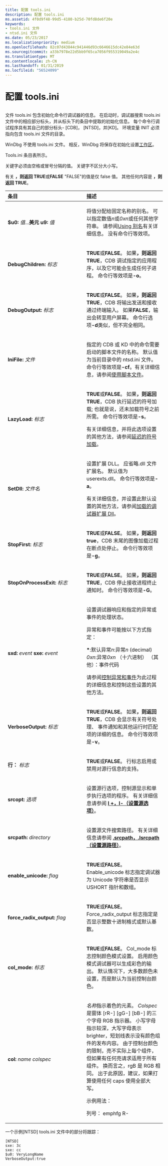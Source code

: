 ```yaml
---
title: 配置 tools.ini
description: 配置 tools.ini
ms.assetid: 4f0d9f48-99d5-4180-b25d-70fd8de6f20e
keywords:
- tools.ini 文件
- ntsd.ini 文件
ms.date: 05/23/2017
ms.localizationpriority: medium
ms.openlocfilehash: 82c07d43844c941446d93c6646615dc42e84e63d
ms.sourcegitcommit: a33b7978e22d5bb9f65ca7056f955319049a2e4c
ms.translationtype: MT
ms.contentlocale: zh-CN
ms.lasthandoff: 01/31/2019
ms.locfileid: "56524099"
---
```

# <a name="configuring-toolsini"></a>配置 tools.ini


## <span id="ddk_configuring_tools_ini_dbg"></span><span id="DDK_CONFIGURING_TOOLS_INI_DBG"></span>


文件 tools.ini 包含初始化命令行调试器的信息。 在启动时，调试器搜索 tools.ini 文件中的相应部分标头，并从标头下的条目中提取的初始化信息。 每个命令行调试程序具有其自己的部分标头- \[CDB\]， \[NTSD\]，并\[KD\]。 环境变量 INIT 必须指向包含 tools.ini 文件的目录。

WinDbg 不使用 tools.ini 文件。 相反，WinDbg 将保存在初始化设置[工作区](using-workspaces.md)。

Tools.ini 条目表所示。

关键字必须由空格或冒号分隔的值。 关键字不区分大小写。

有关 **，则返回 TRUE**或**FALSE** "FALSE"的值是仅 false 值。 其他任何内容是 **，则返回 TRUE**。

<table>
<colgroup>
<col width="50%" />
<col width="50%" />
</colgroup>
<thead>
<tr class="header">
<th align="left">条目</th>
<th align="left">描述</th>
</tr>
</thead>
<tbody>
<tr class="odd">
<td align="left"><p><strong>$u0:</strong> <em>值</em>...<strong>美元 u9:</strong> <em>值</em></p></td>
<td align="left"><p>将值分配给固定名称的别名。 可以指定数值<em>n</em>或<em>0xn</em>或任何其他字符串。 请参阅<a href="using-aliases.md" data-raw-source="[Using Aliases](using-aliases.md)">Using 别名</a>有关详细信息。 没有命令行等效项。</p></td>
</tr>
<tr class="even">
<td align="left"><p><strong>DebugChildren:</strong> <em>标志</em></p></td>
<td align="left"><p><strong>TRUE</strong>或<strong>FALSE</strong>。 如果<strong>，则返回 TRUE</strong>，CDB 调试指定的应用程序，以及它可能会生成任何子进程。 命令行等效项是<strong>-o</strong>。</p></td>
</tr>
<tr class="odd">
<td align="left"><p><strong>DebugOutput:</strong> <em>标志</em></p></td>
<td align="left"><p><strong>TRUE</strong>或<strong>FALSE</strong>。 如果<strong>，则返回 TRUE</strong>，CDB 将输出发送和接收通过终端输入。 如果<strong>FALSE</strong>，输出会转至用户屏幕。 命令行选项<strong>-d</strong>类似，但不完全相同。</p></td>
</tr>
<tr class="even">
<td align="left"><p><strong>IniFile:</strong> <em>文件</em></p></td>
<td align="left"><p>指定的 CDB 或 KD 中的命令需要启动的脚本文件的名称。 默认值为当前目录中的 ntsd.ini 文件。 命令行等效项是<strong>-cf</strong>。有关详细信息，请参阅<a href="using-script-files.md" data-raw-source="[Using Script Files](using-script-files.md)">使用脚本文件</a>。</p></td>
</tr>
<tr class="odd">
<td align="left"><p><strong>LazyLoad:</strong> <em>标志</em></p></td>
<td align="left"><p><strong>TRUE</strong>或<strong>FALSE</strong>。 如果<strong>，则返回 TRUE</strong>，CDB 执行延迟的符号加载; 也就是说，还未加载符号之前所需。 命令行等效项是<strong>-s</strong>。</p>
<p>有关详细信息，并将此选项设置的其他方法，请参阅<a href="deferred-symbol-loading.md" data-raw-source="[Deferred Symbol Loading](deferred-symbol-loading.md)">延迟的符号加载</a>。</p></td>
</tr>
<tr class="even">
<td align="left"><p><strong>SetDll:</strong> <em>文件名</em></p></td>
<td align="left"><p>设置扩展 DLL。 应省略.dll 文件扩展名。 默认值为 userexts.dll。 命令行等效项是<strong>-a</strong>。</p>
<p>有关详细信息，并设置此默认设置的其他方法，请参阅<a href="loading-debugger-extension-dlls.md" data-raw-source="[Loading Debugger Extension DLLs](loading-debugger-extension-dlls.md)">加载的调试器扩展 Dll</a>。</p></td>
</tr>
<tr class="odd">
<td align="left"><p><strong>StopFirst:</strong> <em>标志</em></p></td>
<td align="left"><p><strong>TRUE</strong>或<strong>FALSE</strong>。 如果<strong>，则返回 true</strong>，CDB 末尾的图像加载过程在断点处停止。 命令行等效项是<strong>-g</strong>。</p></td>
</tr>
<tr class="even">
<td align="left"><p><strong>StopOnProcessExit:</strong> <em>标志</em></p></td>
<td align="left"><p><strong>TRUE</strong>或<strong>FALSE</strong>。 如果<strong>，则返回 TRUE</strong>，CDB 停止接收进程终止通知时。 命令行等效项是<strong>-G</strong>。</p></td>
</tr>
<tr class="odd">
<td align="left"><p></p>
<strong>sxd:</strong> <em>event</em>
<strong>sxe:</strong> <em>event</em></td>
<td align="left"><p>设置调试器响应和指定的异常或事件的处理状态。</p>
<p>异常和事件可能按以下方式指定：</p>
<p></p>
<strong>*</strong>:默认异常<em>n</em>:异常<em>n</em> (decimal) <em>0xn</em>:异常<em>0xn</em> （十六进制） （其他）：事件代码
<p>请参阅<a href="controlling-exceptions-and-events.md" data-raw-source="[Controlling Exceptions and Events](controlling-exceptions-and-events.md)">控制异常和事件</a>为此过程的详细信息和控制这些设置的其他方法。</p></td>
</tr>
<tr class="even">
<td align="left"><p><strong>VerboseOutput:</strong> <em>标志</em></p></td>
<td align="left"><p><strong>TRUE</strong>或<strong>FALSE</strong>。 如果<strong>，则返回 TRUE</strong>，CDB 会显示有关符号处理、 事件通知和其他运行时匹配项的详细的信息。 命令行等效项是<strong>-v</strong>。</p></td>
</tr>
<tr class="odd">
<td align="left"><p><strong>行：</strong> <em>标志</em></p></td>
<td align="left"><p><strong>TRUE</strong>或<strong>FALSE</strong>。 行标志启用或禁用对源行信息的支持。</p></td>
</tr>
<tr class="even">
<td align="left"><p><strong>srcopt:</strong> <em>选项</em></p></td>
<td align="left"><p>设置源行选项，控制源显示和单步执行选项的程序。 有关详细信息请参阅 <strong><a href="l---l---set-source-options-.md" data-raw-source="[l+, l- (Set Source Options)](l---l---set-source-options-.md)">l +，l-（设置源选项）</a></strong>。</p></td>
</tr>
<tr class="odd">
<td align="left"><p><strong>srcpath:</strong> <em>directory</em></p></td>
<td align="left"><p>设置源文件搜索路径。 有关详细信息请参阅 <strong><a href="-srcpath---lsrcpath--set-source-path-.md" data-raw-source="[.srcpath, .lsrcpath (Set Source Path)](-srcpath---lsrcpath--set-source-path-.md)">.srcpath，.lsrcpath （设置源路径）</a></strong>。</p></td>
</tr>
<tr class="even">
<td align="left"><p><strong>enable_unicode:</strong> <em>flag</em></p></td>
<td align="left"><p><strong>TRUE</strong>或<strong>FALSE</strong>。 Enable_unicode 标志指定调试器为 Unicode 字符串是否显示 USHORT 指针和数组。</p></td>
</tr>
<tr class="odd">
<td align="left"><p><strong>force_radix_output:</strong> <em>flag</em></p></td>
<td align="left"><p><strong>TRUE</strong>或<strong>FALSE</strong>。 Force_radix_output 标志指定是否显示整数十进制格式或默认基数。</p></td>
</tr>
<tr class="even">
<td align="left"><p><strong>col_mode:</strong> <em>标志</em></p></td>
<td align="left"><p><strong>TRUE</strong>或<strong>FALSE</strong>。 Col_mode 标志控制颜色模式设置。 启用颜色模式调试器可以生成彩色的输出。 默认情况下，大多数颜色未设置，而是默认为当前控制台颜色。</p></td>
</tr>
<tr class="odd">
<td align="left"><p><strong>col:</strong> <em>name</em> <em>colspec</em></p></td>
<td align="left"><p><em>名称</em>指示着色的元素。 <em>Colspec</em>是窗体 [rR-] [gG-] [bB-] 的三个字母 RGB 指示器。 小写字母指示较深，大写字母表示 brighter，短划线表示没有颜色组件的发布内容。 由于控制台颜色的限制，亮不实际上每个组件，但如果有任何亮请求适用于所有组件。 换而言之，rgB 是 RGB 相同。 出于此原因，建议，如果打算使用任何 caps 使用全部大写。</p>
<p>示例用法：</p>
<p>列号： emphfg R-</p></td>
</tr>
</tbody>
</table>

 

一个示例\[NTSD\] tools.ini 文件中的部分将跟踪：

```inf
[NTSD]
sxe: 3c
sxe: cc
$u0: VeryLongName
VerboseOutput:true
```

 

 





